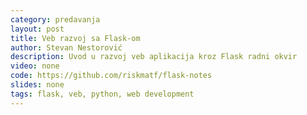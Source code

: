 ```yaml
---
category: predavanja
layout: post
title: Veb razvoj sa Flask-om
author: Stevan Nestorović
description: Uvod u razvoj veb aplikacija kroz Flask radni okvir
video: none
code: https://github.com/riskmatf/flask-notes
slides: none
tags: flask, veb, python, web development
---
```

